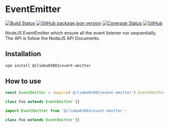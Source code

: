 # EventEmitter

[![Build Status](https://travis-ci.com/climba03003/EventEmitter.svg?branch=master)](https://travis-ci.com/climba03003/Validator)
[![GitHub package.json version](https://img.shields.io/github/package-json/v/climba03003/EventEmitter)](https://github.com/climba03003/EventEmitter)
[![Coverage Status](https://coveralls.io/repos/github/climba03003/EventEmitter/badge.svg?branch=master)](https://coveralls.io/github/climba03003/EventEmitter?branch=master)
[![GitHub](https://img.shields.io/github/license/climba03003/EventEmitter)](https://github.com/climba03003/EventEmitter)

NodeJS EventEmitter which ensure all the event listener run sequentially.
The API is follow the NodeJS API Documents.

## Installation

```bash
npm install @climba03003/event-emitter
```

## How to use

```javascript
const EventEmitter = require('@climba03003/event-emitter').EventEmitter;

class Foo extends EventEmitter {}
```

```typescript
import EventEmitter from '@climba03003/event-emitter';

class Foo extends EventEmitter {}
```

